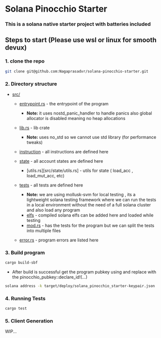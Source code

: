 # Solana Pinocchio Starter

### This is a solana native starter project with batteries included

## Steps to start (Please use wsl or linux for smooth devux)

### 1. clone the repo

```bash
git clone git@github.com:Nagaprasadvr/solana-pinocchio-starter.git
```

### 2. Directory structure

- [src/](src/)

  - [entrypoint.rs](src/entrypoint.rs) - the entrypoint of the program

    - **Note:** it uses nostd_panic_handler to handle panics
      also global allocator is disabled meaning no heap allocations

  - [lib.rs](src/lib.rs) - lib crate

    - **Note:** uses no_std so we cannot use std library (for performance tweaks)

  - [instruction](src/instruction) - all instructions are defined here

  - [state](src/state/) - all account states are defined here

    - [utils.rs][src/state/utils.rs] - utils for state ( load_acc , load_mut_acc, etc)

  - [tests](src/tests/) - all tests are defined here

    - **Note:** we are using mollusk-svm for local testing , its a lightweight solana testing framework where
      we can run the tests in a local environment without the need of a full solana cluster and also load any program
    - [elfs](src/tests/elfs/) - compiled solana elfs can be added here and loaded while testing
    - [mod.rs](src/tests/mod.rs) - has the tests for the program but we can split the tests into multiple files

  - [error.rs](program/src/error.rs) - program errors are listed here

### 3. Build program

```bash
cargo build-sbf
```

- After build is successful get the program pubkey using and replace with the pinocchio_pubkey::declare_id!(...)

```bash
solana address -k target/deploy/solana_pinocchio_starter-keypair.json
```

### 4. Running Tests

```bash
cargo test
```

### 5. Client Generation

WIP...
